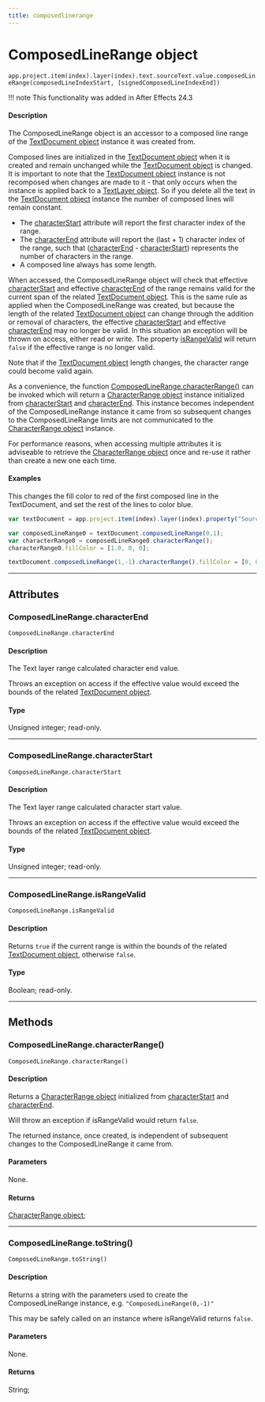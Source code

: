 ```yaml
---
title: composedlinerange
---
```


# ComposedLineRange object

`app.project.item(index).layer(index).text.sourceText.value.composedLineRange(composedLineIndexStart, [signedComposedLineIndexEnd])`

!!! note
    This functionality was added in After Effects 24.3

#### Description

The ComposedLineRange object is an accessor to a composed line range of the [TextDocument object](textdocument.md) instance it was created from.

Composed lines are initialized in the [TextDocument object](textdocument.md) when it is created and remain unchanged while the [TextDocument object](textdocument.md) is changed.
It is important to note that the [TextDocument object](textdocument.md) instance is not recomposed when changes are made to it - that only occurs when the instance is applied back to a [TextLayer object](../layer/textlayer.md).
So if you delete all the text in the [TextDocument object](textdocument.md) instance the number of composed lines will remain constant.

- The [characterStart](#composedlinerangecharacterstart) attribute will report the first character index of the range.
- The [characterEnd](#composedlinerangecharacterend) attribute will report the (last + 1) character index of the range, such that ([characterEnd](#composedlinerangecharacterend) - [characterStart](#composedlinerangecharacterstart)) represents the number of characters in the range.
- A composed line always has some length.

When accessed, the ComposedLineRange object will check that effective [characterStart](#composedlinerangecharacterstart) and effective [characterEnd](#composedlinerangecharacterend) of the range remains valid for the current span of the related [TextDocument object](textdocument.md). This is the same rule as applied when the ComposedLineRange was created, but because the length of the related [TextDocument object](textdocument.md) can change through the addition or removal of characters, the effective [characterStart](#composedlinerangecharacterstart) and effective [characterEnd](#composedlinerangecharacterend) may no longer be valid. In this situation an exception will be thrown on access, either read or write. The property [isRangeValid](#composedlinerangeisrangevalid) will return `false` if the effective range is no longer valid.

Note that if the [TextDocument object](textdocument.md) length changes, the character range could become valid again.

As a convenience, the function [ComposedLineRange.characterRange()](#composedlinerangecharacterrange) can be invoked which will return a [CharacterRange object](characterrange.md) instance initialized from [characterStart](#composedlinerangecharacterstart) and [characterEnd](#composedlinerangecharacterend).
This instance becomes independent of the ComposedLineRange instance it came from so subsequent changes to the ComposedLineRange limits are not communicated to the [CharacterRange object](characterrange.md) instance.

For performance reasons, when accessing multiple attributes it is adviseable to retrieve the [CharacterRange object](characterrange.md) once and re-use it rather than create a new one each time.

#### Examples

This changes the fill color to red of the first composed line in the TextDocument, and set the rest of the lines to color blue.

```javascript
var textDocument = app.project.item(index).layer(index).property("Source Text").value;

var composedLineRange0 = textDocument.composedLineRange(0,1);
var characterRange0 = composedLineRange0.characterRange();
characterRange0.fillColor = [1.0, 0, 0];

textDocument.composedLineRange(1,-1).characterRange().fillColor = [0, 0, 1.0];
```

---

## Attributes

### ComposedLineRange.characterEnd

`ComposedLineRange.characterEnd`

#### Description

The Text layer range calculated character end value.

Throws an exception on access if the effective value would exceed the bounds of the related [TextDocument object](textdocument.md).

#### Type

Unsigned integer; read-only.

---

### ComposedLineRange.characterStart

`ComposedLineRange.characterStart`

#### Description

The Text layer range calculated character start value.

Throws an exception on access if the effective value would exceed the bounds of the related [TextDocument object](textdocument.md).

#### Type

Unsigned integer; read-only.

---

### ComposedLineRange.isRangeValid

`ComposedLineRange.isRangeValid`

#### Description

Returns `true` if the current range is within the bounds of the related [TextDocument object](textdocument.md), otherwise `false`.

#### Type

Boolean; read-only.

---

## Methods

### ComposedLineRange.characterRange()

`ComposedLineRange.characterRange()`

#### Description

Returns a [CharacterRange object](characterrange.md) initialized from [characterStart](#composedlinerangecharacterstart) and [characterEnd](#composedlinerangecharacterend).

Will throw an exception if isRangeValid would return `false`.

The returned instance, once created, is independent of subsequent changes to the ComposedLineRange it came from.

#### Parameters

None.

#### Returns

[CharacterRange object](characterrange.md);

---

### ComposedLineRange.toString()

`ComposedLineRange.toString()`

#### Description

Returns a string with the parameters used to create the ComposedLineRange instance, e.g. `"ComposedLineRange(0,-1)"`

This may be safely called on an instance where isRangeValid returns `false`.

#### Parameters

None.

#### Returns

String;
